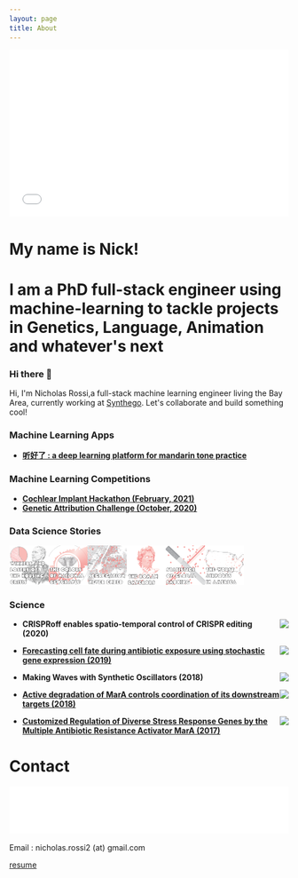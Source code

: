 ```yaml
---
layout: page
title: About
---
```

  <link href='https://fonts.googleapis.com/css?family=Permanent+Marker' rel='stylesheet' type='text/css'>

<iframe src="brand-logo/index.html" width="100%"  height="300px" frameBorder="0"></iframe>


# My name is Nick!
# I am a PhD full-stack engineer using machine-learning to tackle projects in Genetics, Language, Animation and whatever's next

### Hi there 👋

Hi, I'm Nicholas Rossi,a full-stack machine learning engineer living the Bay Area, currently working at [Synthego](https://www.synthego.com/). Let's collaborate and build something cool!


### Machine Learning Apps

- **[听好了 : a deep learning platform for mandarin tone practice](https://www.tinghaole.com/)**

### Machine Learning Competitions 

- **[Cochlear Implant Hackathon (February, 2021)](https://github.com/NicholasARossi/Cochlear_Implant_Hackathon)**
- **[Genetic Attribution Challenge (October, 2020)](https://github.com/NicholasARossi/genetic_attribution_challenge)**

### Data Science Stories

<a href="https://www.rossidata.com/FinancialCrisis"><img src="https://raw.githubusercontent.com/NicholasARossi/NicholasARossi/main/pngs/Desktop-01.png" width="14%"></a><a href="https://www.rossidata.com/NatGeo"><img src="https://raw.githubusercontent.com/NicholasARossi/NicholasARossi/main/pngs/natgeo-01.png" width="14%"></a><a href="https://www.rossidata.com/segregation"><img src="https://raw.githubusercontent.com/NicholasARossi/NicholasARossi/main/pngs/NYC-01.png" width="14%"></a><a href="https://www.rossidata.com/res/blog_11_romans/emperor_scroll/scrollytelling.html"><img src="https://raw.githubusercontent.com/NicholasARossi/NicholasARossi/main/pngs/rome-01.png" width="14%"></a><a href="https://www.rossidata.com/cigarettes"><img src="https://raw.githubusercontent.com/NicholasARossi/NicholasARossi/main/pngs/smoking-01.png" width="14%"></a><a href="https://www.rossidata.com/flightdelays"><img src="https://raw.githubusercontent.com/NicholasARossi/NicholasARossi/main/pngs/air-01.png" width="14%"></a>


### Science
- <a href="https://doi.org/10.1038/s41467-020-18853-3"><img src="https://img.shields.io/badge/DOI-10.1038/s41467-cfd8dc?labelColor=black&style=flat-square" align="right"/></a> **CRISPRoff enables spatio-temporal control of CRISPR editing (2020)**

- <a href="https://doi.org/10.1038/s42003-019-0509-0"><img src="https://img.shields.io/badge/DOI-10.1038/s42003-cfd8dc?labelColor=black&style=flat-square" align="right"/></a> **[Forecasting cell fate during antibiotic exposure using stochastic gene expression (2019)](https://gitlab.com/dunloplab/forecasting-cell-fate)**

- <a href="https://doi.org/10.1016/j.cels.2018.04.001"><img src="https://img.shields.io/badge/DOI-10.1016/j.cels.2018.04.001-cfd8dc?labelColor=black&style=flat-square" align="right"/></a> **Making Waves with Synthetic Oscillators (2018)**

- <a href="https://doi.org/110.1371/journal.pcbi.1006634"><img src="https://img.shields.io/badge/DOI-10.1371/journal.pcbi.1006634-cfd8dc?labelColor=black&style=flat-square" align="right"/></a> **[Active degradation of MarA controls coordination of its downstream targets (2018)](https://github.com/NicholasARossi/MarA-Halflife-2018)**

- <a href="https://doi.org/10.1371/journal.pcbi.1005310"><img src="https://img.shields.io/badge/DOI-10.1371/journal.pcbi.1005310-cfd8dc?labelColor=black&style=flat-square" align="right"/></a> **[Customized Regulation of Diverse Stress Response Genes by the Multiple Antibiotic Resistance Activator MarA (2017)](https://github.com/NicholasARossi/MarA-Multigene-Regulation)**

# Contact
<style>
iframe{
    overflow:hidden;
}
</style>
<iframe src="brand-logo/buttons.html" width="100%"  height="85px" frameBorder="0" ></iframe>

Email : nicholas.rossi2 (at) gmail.com


[resume](Nicholas_Rossi_07252021.pdf)
